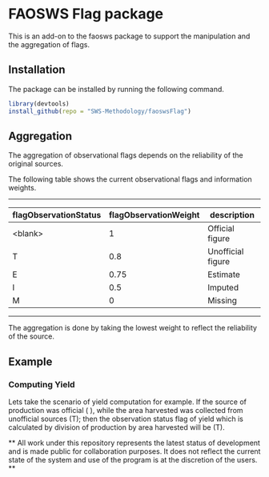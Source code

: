 # FAOSWS Flag package

This is an add-on to the faosws package to support the manipulation
and the aggregation of flags.

## Installation

The package can be installed by running the following command.

```r
library(devtools)
install_github(repo = "SWS-Methodology/faoswsFlag")
```


## Aggregation

The aggregation of observational flags depends on the reliability of
the original sources. 

The following table shows the current observational flags and
information weights.

-------------------------------------------------------
flagObservationStatus|flagObservationWeight|description
---------------------|---------------------|-----------
\<blank\> |1|Official figure
T|0.8|Unofficial figure
E|0.75|Estimate
I|0.5|Imputed
M|0|Missing
-------------------------------------------------------

The aggregation is done by taking the lowest weight to reflect the
reliability of the source.

## Example

### Computing Yield

Lets take the scenario of yield computation for example. If the source
of production was official ( ), while the area harvested was collected
from unofficial sources (T); then the observation status flag of yield
which is calculated by division of production by area harvested will
be (T).

** All work under this repository represents the latest status of development and is made public for collaboration purposes. It does not reflect the current state of the system and use of the program is at the discretion of the users. **